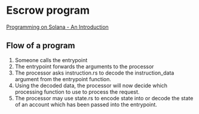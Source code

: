 # Escrow program

[Programming on Solana - An Introduction](https://paulx.dev/blog/2021/01/14/programming-on-solana-an-introduction/)

## Flow of a program

1. Someone calls the entrypoint
2. The entrypoint forwards the arguments to the processor
3. The processor asks instruction.rs to decode the instruction_data argument from the entrypoint function.
4. Using the decoded data, the processor will now decide which processing function to use to process the request.
5. The processor may use state.rs to encode state into or decode the state of an account which has been passed into the entrypoint.
